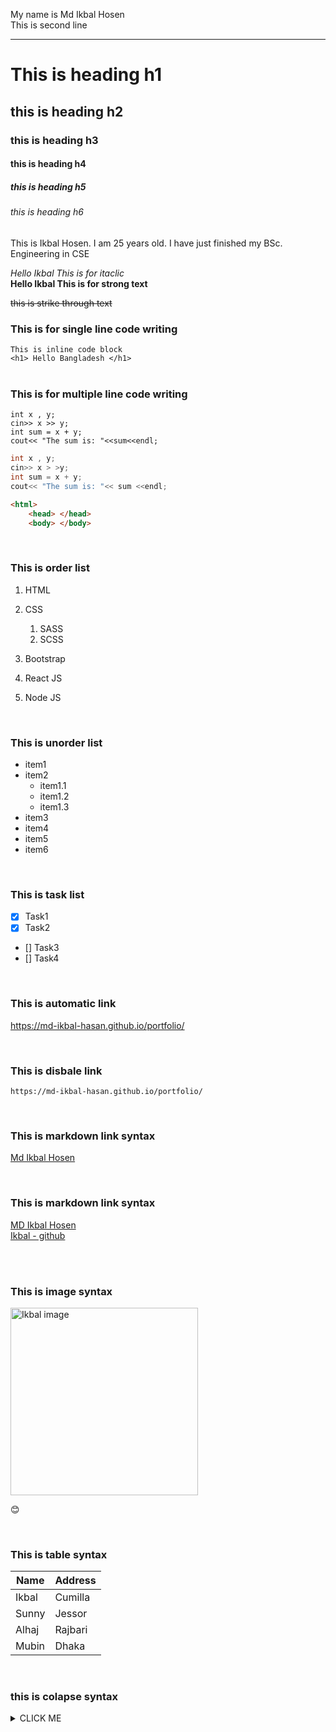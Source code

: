 <!----Markdown Practice----->
My name is Md Ikbal Hosen  
This is second line  

---


# This is heading h1
## this is heading h2
### this is heading h3
#### this is heading h4
##### this is heading h5
###### this is heading h6

<p> This is Ikbal Hosen. I am 25 years old. I have just finished my BSc. Engineering in CSE </p>


_Hello Ikbal This is for itaclic_    
__Hello Ikbal This is for strong text__  

~~this is strike through text~~  


### This is for single line code writing

`This is inline code block`  
`<h1> Hello Bangladesh </h1>`  
<br>


### This is for multiple line code writing

```
int x , y;
cin>> x >> y;
int sum = x + y;
cout<< "The sum is: "<<sum<<endl;

```  

```C++
int x , y;
cin>> x > >y;
int sum = x + y;
cout<< "The sum is: "<< sum <<endl;

```  

```HTML
<html>
    <head> </head>
    <body> </body>
```  
<br>

### This is order list
1. HTML
2. CSS 
   1. SASS  
   2. SCSS
    
3. Bootstrap  
4. React JS
5. Node JS  

<br/>


### This is unorder list  
- item1  
- item2  
   - item1.1  
   - item1.2  
   - item1.3  
- item3   
- item4  
- item5  
- item6  

<br/>  

### This is task list  
- [x] Task1  
- [x] Task2  
- [] Task3  
- [] Task4  

<br/>

### This is automatic link  
https://md-ikbal-hasan.github.io/portfolio/ 

<br/>

### This is disbale link  
`https://md-ikbal-hasan.github.io/portfolio/`  

<br/>

### This is markdown link syntax  
[Md Ikbal Hosen](https://md-ikbal-hasan.github.io/portfolio/)  

<br/>

### This is markdown link syntax  
[MD Ikbal Hosen][websitelink]  
[Ikbal - github][githublink] 

<br/>



<!-- ### This is image syntax  
![ikbal image](./images/ikbal.jpg) -->


 <br/>

### This is image syntax  
<img src="./images/ikbal.jpg" width="300px" title ="Ikbal image">

😊

<br/>


### This is table syntax  
| Name | Address |
| --------- | -------- |
|Ikbal | Cumilla |
|Sunny | Jessor |
|Alhaj | Rajbari |
|Mubin | Dhaka |

<br/>


### this is colapse syntax
<details><summary>CLICK ME</summary>
<p>

#### We can hide anything, even code!

```ruby
   puts "Hello World"
```

</p>
</details>







<!-- all website link  -->
[websitelink]: https://md-ikbal-hasan.github.io/portfolio/
[githublink]: https://github.com/Md-Ikbal-Hasan
 <br/>






























